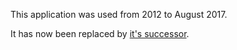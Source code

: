 This application was used from 2012 to August 2017.

It has now been replaced by [it's successor](https://github.com/barbalex/apf2).
